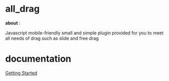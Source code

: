 # all_drag

**about** :

Javascript mobile-friendly small and simple plugin provided for you to
meet all needs of
drag such as slide and free drag

# documentation

<a href="https://alldrag.netlify.app/">Getting Started</a>